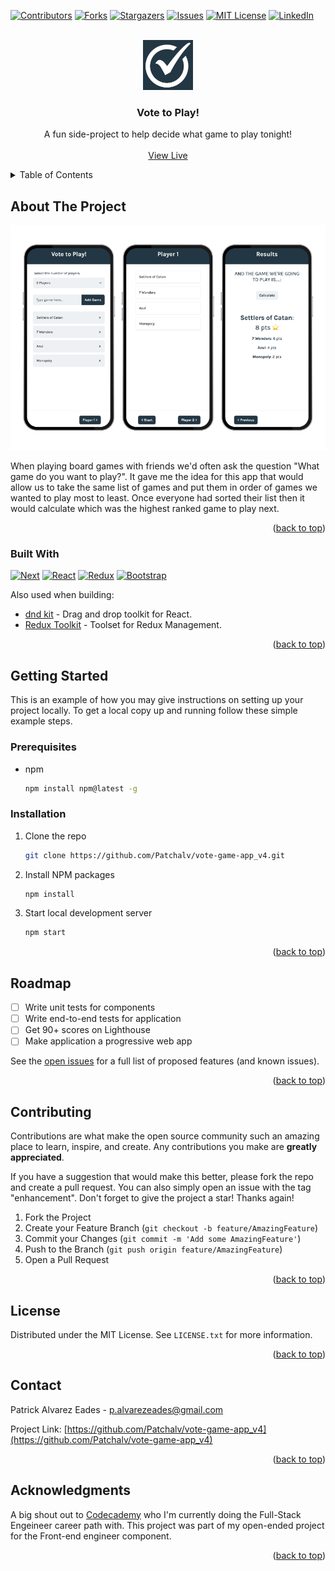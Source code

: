 <a name="readme-top"></a>
<!-- PROJECT SHIELDS -->
[![Contributors][contributors-shield]][contributors-url]
[![Forks][forks-shield]][forks-url]
[![Stargazers][stars-shield]][stars-url]
[![Issues][issues-shield]][issues-url]
[![MIT License][license-shield]][license-url]
[![LinkedIn][linkedin-shield]][linkedin-url]


<!-- PROJECT LOGO -->
<br />
<div align="center">
  <img src="./src/images/logo.png" alt="Logo" width="80" height="80">

  <h3 align="center">Vote to Play!</h3>

  <p align="center">
    A fun side-project to help decide what game to play tonight!
    <br />
    <br />
    <a href="https://vote-to-play.netlify.app/">View Live</a>
  </p>
</div>



<!-- TABLE OF CONTENTS -->
<details>
  <summary>Table of Contents</summary>
  <ol>
    <li>
      <a href="#about-the-project">About The Project</a>
      <ul>
        <li><a href="#built-with">Built With</a></li>
      </ul>
    </li>
    <li>
      <a href="#getting-started">Getting Started</a>
      <ul>
        <li><a href="#prerequisites">Prerequisites</a></li>
        <li><a href="#installation">Installation</a></li>
      </ul>
    </li>
    <li><a href="#roadmap">Roadmap</a></li>
    <li><a href="#contributing">Contributing</a></li>
    <li><a href="#license">License</a></li>
    <li><a href="#contact">Contact</a></li>
    <li><a href="#acknowledgments">Acknowledgments</a></li>
  </ol>
</details>



<!-- ABOUT THE PROJECT -->
## About The Project
[![Product Name Screen Shot][product-screenshot]]()

When playing board games with friends we'd often ask the question "What game do you want to play?". It gave me the idea for this app that would allow us to take the same list of games and put them in order of games we wanted to play most to least. Once everyone had sorted their list then it would calculate which was the highest ranked game to play next. 

<p align="right">(<a href="#readme-top">back to top</a>)</p>


### Built With

[![Next][Next.js]][Next-url]
[![React][React.js]][React-url]
[![Redux][Redux.js]][Redux-url]
[![Bootstrap][Bootstrap.com]][Bootstrap-url]

Also used when building:
* [dnd kit](https://dndkit.com/) - Drag and drop toolkit for React.
* [Redux Toolkit](https://redux-toolkit.js.org/) - Toolset for Redux Management.

<p align="right">(<a href="#readme-top">back to top</a>)</p>



<!-- GETTING STARTED -->
## Getting Started

This is an example of how you may give instructions on setting up your project locally.
To get a local copy up and running follow these simple example steps.

### Prerequisites

* npm
  ```sh
  npm install npm@latest -g
  ```

### Installation

1. Clone the repo
   ```sh
   git clone https://github.com/Patchalv/vote-game-app_v4.git
   ```
2. Install NPM packages
   ```sh
   npm install
   ```
3. Start local development server 
   ```sh
   npm start
   ```


<p align="right">(<a href="#readme-top">back to top</a>)</p>


<!-- ROADMAP -->
## Roadmap

- [ ] Write unit tests for components
- [ ] Write end-to-end tests for application
- [ ] Get 90+ scores on Lighthouse
- [ ] Make application a progressive web app

See the [open issues](https://github.com/Patchalv/vote-game-app_v4/issues) for a full list of proposed features (and known issues).

<p align="right">(<a href="#readme-top">back to top</a>)</p>



<!-- CONTRIBUTING -->
## Contributing

Contributions are what make the open source community such an amazing place to learn, inspire, and create. Any contributions you make are **greatly appreciated**.

If you have a suggestion that would make this better, please fork the repo and create a pull request. You can also simply open an issue with the tag "enhancement".
Don't forget to give the project a star! Thanks again!

1. Fork the Project
2. Create your Feature Branch (`git checkout -b feature/AmazingFeature`)
3. Commit your Changes (`git commit -m 'Add some AmazingFeature'`)
4. Push to the Branch (`git push origin feature/AmazingFeature`)
5. Open a Pull Request

<p align="right">(<a href="#readme-top">back to top</a>)</p>



<!-- LICENSE -->
## License

Distributed under the MIT License. See `LICENSE.txt` for more information.

<p align="right">(<a href="#readme-top">back to top</a>)</p>



<!-- CONTACT -->
## Contact

Patrick Alvarez Eades - p.alvarezeades@gmail.com

Project Link: [https://github.com/Patchalv/vote-game-app_v4](https://github.com/Patchalv/vote-game-app_v4)

<p align="right">(<a href="#readme-top">back to top</a>)</p>



<!-- ACKNOWLEDGMENTS -->
## Acknowledgments

A big shout out to [Codecademy](https://www.codecademy.com/) who I'm currently doing the Full-Stack Engeineer career path with. This project was part of my open-ended project for the Front-end engineer component. 

<p align="right">(<a href="#readme-top">back to top</a>)</p>



<!-- MARKDOWN LINKS & IMAGES -->
<!-- https://www.markdownguide.org/basic-syntax/#reference-style-links -->
[contributors-shield]: https://img.shields.io/github/contributors/Patchalv/vote-game-app_v4.svg?style=for-the-badge
[contributors-url]: https://github.com/Patchalv/vote-game-app_v4/graphs/contributors
[forks-shield]: https://img.shields.io/github/forks/Patchalv/vote-game-app_v4.svg?style=for-the-badge
[forks-url]: https://github.com/Patchalv/vote-game-app_v4/network/members
[stars-shield]: https://img.shields.io/github/stars/Patchalv/vote-game-app_v4.svg?style=for-the-badge
[stars-url]: https://github.com/Patchalv/vote-game-app_v4/stargazers
[issues-shield]: https://img.shields.io/github/issues/Patchalv/vote-game-app_v4.svg?style=for-the-badge
[issues-url]: https://github.com/Patchalv/vote-game-app_v4/issues
[license-shield]: https://img.shields.io/github/license/Patchalv/vote-game-app_v4.svg?style=for-the-badge
[license-url]: https://github.com/Patchalv/vote-game-app_v4/blob/master/LICENSE
[linkedin-shield]: https://img.shields.io/badge/-LinkedIn-black.svg?style=for-the-badge&logo=linkedin&colorB=555
[linkedin-url]: https://www.linkedin.com/in/patrickalvarezeades/
[product-screenshot]: ./src/images/Screenshot.png
[Next.js]: https://img.shields.io/badge/next.js-000000?style=for-the-badge&logo=nextdotjs&logoColor=white
[Next-url]: https://nextjs.org/
[React.js]: https://img.shields.io/badge/React-20232A?style=for-the-badge&logo=react&logoColor=61DAFB
[React-url]: https://reactjs.org/
[Redux.js]: https://img.shields.io/badge/Redux-593D88?style=for-the-badge&logo=redux&logoColor=white
[Redux-url]: https://redux.js.org/
[Bootstrap.com]: https://img.shields.io/badge/Bootstrap-563D7C?style=for-the-badge&logo=bootstrap&logoColor=white
[Bootstrap-url]: https://react-bootstrap.netlify.app/